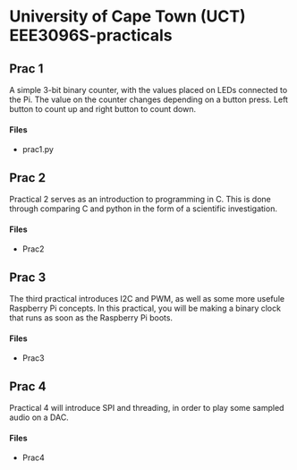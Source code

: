 # University of Cape Town (UCT) EEE3096S-practicals
## Prac 1

A simple 3-bit binary counter, with the values placed
on LEDs connected to the Pi. The value on the counter changes depending on a button
press. Left button to count up and right button to count down.

#### Files
- prac1.py

## Prac 2
Practical 2 serves as an introduction to programming in C. This is done through comparing C and python in the form of a scientific investigation.

#### Files
- Prac2

## Prac 3
The third practical introduces I2C and PWM, as well as some more usefule Raspberry Pi concepts. In this practical, you will be making a binary clock that runs as soon as the Raspberry Pi boots.

#### Files
- Prac3

## Prac 4
Practical 4 will introduce SPI and threading, in order to play some sampled audio on a DAC.

#### Files
- Prac4
